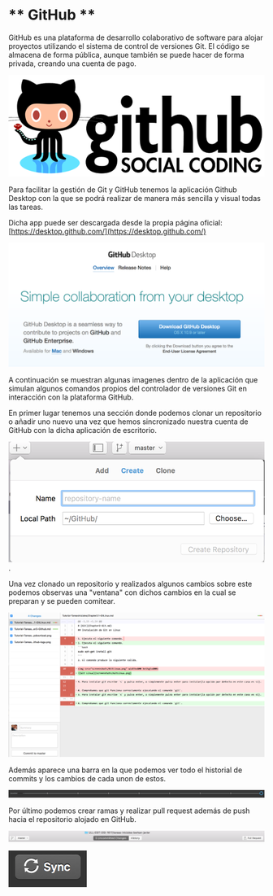 # ** GitHub **

GitHub es una plataforma de desarrollo colaborativo de software para alojar proyectos utilizando el sistema de control de versiones Git. El código se almacena de forma pública, aunque también se puede hacer de forma privada, creando una cuenta de pago.

![Logo-GitHub](screenshots/github-logo.png)

Para facilitar la gestión de Git y GitHub tenemos la aplicación Github Desktop con la que se podrá realizar de manera más sencilla y visual todas las tareas.

Dicha app puede ser descargada desde la propia página oficial: [https://desktop.github.com/](https://desktop.github.com/)

![DesktopDownload-GitHub](screenshots/github-desktopdownload.png)

A continuación se muestran algunas imagenes dentro de la aplicación que simulan algunos comandos propios del controlador de versiones Git en interacción con la plataforma GitHub.

En primer lugar tenemos una sección donde podemos clonar un repositorio o añadir uno nuevo una vez que hemos sincronizado nuestra cuenta de GitHub con la dicha aplicación de escritorio.

![Repository-DesktopGitHub](screenshots/repositorysection-githubdesktop.png).

Una vez clonado un repositorio y realizados algunos cambios sobre este podemos observas una "ventana" con dichos cambios en la cual se preparan y se pueden comitear.

![Commits-DesktopGitHub](screenshots/commitsection-githubdesktop.png)

Además aparece una barra en la que podemos ver todo el historial de commits y los cambios de cada unon de estos.

![Commits2-DesktopGitHub](screenshots/commithistorial-githubdesktop.png)

Por último podemos crear ramas y realizar pull request además de push hacia el repositorio alojado en GitHub.

![Commands-DesktopGitHub](screenshots/gitcommands-githubdesktop.png)

![Push-DesktopGitHub](screenshots/push-githubdesktop.png)
